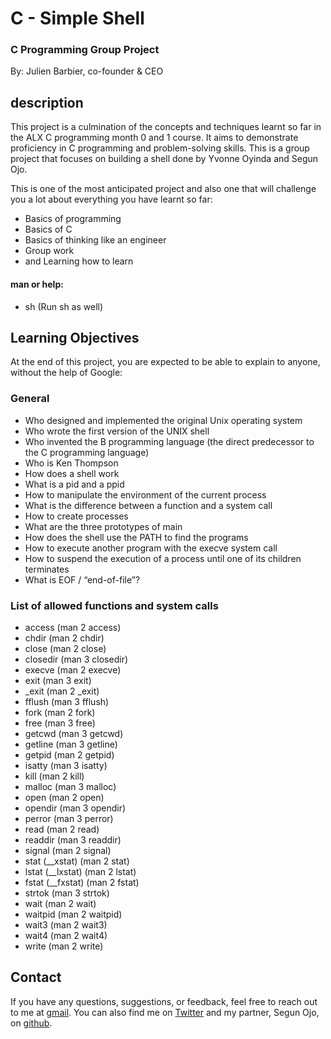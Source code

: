 # C - Simple Shell
### C Programming Group Project
By: Julien Barbier, co-founder & CEO

## description
This project is a culmination of the concepts and techniques learnt so far in  the ALX C programming month 0 and 1 course. It aims to demonstrate proficiency in C programming and problem-solving skills. This is a group project that focuses on building a shell done by Yvonne Oyinda and Segun Ojo.

This is one of the most anticipated project and also one that will challenge you a lot about everything you have learnt so far:
* Basics of programming
* Basics of C
* Basics of thinking like an engineer
* Group work
* and Learning how to learn

#### man or help: ####
* sh (Run sh as well)

## Learning Objectives
At the end of this project, you are expected to be able to explain to anyone, without the help of Google:

### General
* Who designed and implemented the original Unix operating system
* Who wrote the first version of the UNIX shell
* Who invented the B programming language (the direct predecessor to the C programming language)
* Who is Ken Thompson
* How does a shell work
* What is a pid and a ppid
* How to manipulate the environment of the current process
* What is the difference between a function and a system call
* How to create processes
* What are the three prototypes of main
* How does the shell use the PATH to find the programs
* How to execute another program with the execve system call
* How to suspend the execution of a process until one of its children terminates
* What is EOF / “end-of-file”?

### List of allowed functions and system calls
* access (man 2 access)
* chdir (man 2 chdir)
* close (man 2 close)
* closedir (man 3 closedir)
* execve (man 2 execve)
* exit (man 3 exit)
* _exit (man 2 _exit)
* fflush (man 3 fflush)
* fork (man 2 fork)
* free (man 3 free)
* getcwd (man 3 getcwd)
* getline (man 3 getline)
* getpid (man 2 getpid)
* isatty (man 3 isatty)
* kill (man 2 kill)
* malloc (man 3 malloc)
* open (man 2 open)
* opendir (man 3 opendir)
* perror (man 3 perror)
* read (man 2 read)
* readdir (man 3 readdir)
* signal (man 2 signal)
* stat (\_\_xstat) (man 2 stat)
* lstat (\_\_lxstat) (man 2 lstat)
* fstat (\_\_fxstat) (man 2 fstat)
* strtok (man 3 strtok)
* wait (man 2 wait)
* waitpid (man 2 waitpid)
* wait3 (man 2 wait3)
* wait4 (man 2 wait4)
* write (man 2 write)

## Contact
If you have any questions, suggestions, or feedback, feel free to reach out to me at [gmail](olufemioyindamola37@gmail.com). You can also find me on [Twitter](https://twitter.com/Yvonne_Oyinda) and my partner, Segun Ojo, on [github](https://github.com/segunojo1).
